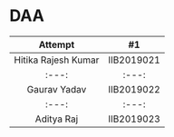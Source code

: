 # DAA
| Attempt | #1 |
| :---: | :---: |
| Hitika Rajesh Kumar | IIB2019021 |
| :---: | :---: |
| Gaurav Yadav | IIB2019022 |
| :---: | :---: |
| Aditya Raj | IIB2019023 |

